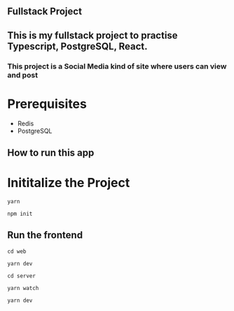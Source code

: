 ## Fullstack Project

<h2>This is my fullstack project to practise Typescript, PostgreSQL, React.</h2>
<h3>This project is a Social Media kind of site where users can view and post</h3>

# Prerequisites 

- Redis
- PostgreSQL

## How to run this app

<h1> Inititalize the Project</h1>

```
yarn
```

```
npm init
```

<h2> Run the frontend </h2>

```
cd web
```

```
yarn dev
```

```
cd server
```

```
yarn watch
```
```
yarn dev
```
